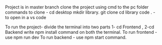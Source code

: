 Project is in master branch
clone the project using cmd to the pc folder
commands to clone - cd desktop
mkdir library.
git clone <repo link>
cd library
code . - to open in a vs code

To run the project-
divide the terminal into two parts 1- cd Frontend , 2-cd Backend
write npm install command on both the terminal.
To run frontend - use npm run dev
To run backend - use npm start command.
